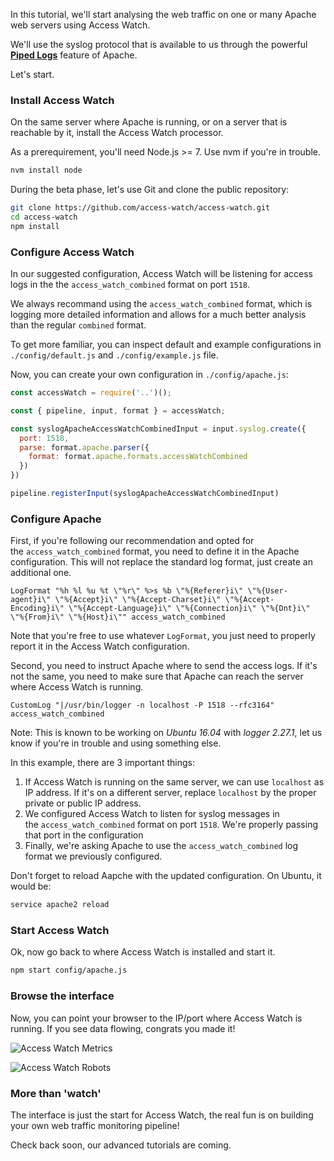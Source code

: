 In this tutorial, we'll start analysing the web traffic on one or many Apache web servers using Access Watch.

We'll use the syslog protocol that is available to us through the powerful **[Piped Logs](https://httpd.apache.org/docs/2.4/logs.html#piped)** feature of Apache.

Let's start.

### Install Access Watch

On the same server where Apache is running, or on a server that is reachable by it, install the Access Watch processor.

As a prerequirement, you'll need Node.js &gt;= 7. Use nvm if you're in trouble.

```bash
nvm install node
```

During the beta phase, let's use Git and clone the public repository:

```bash
git clone https://github.com/access-watch/access-watch.git
cd access-watch
npm install
```

### Configure Access Watch

In our suggested configuration, Access Watch will be listening for access logs in the the `access_watch_combined` format on port `1518`.

We always recommand using the `access_watch_combined` format, which is logging more detailed information and allows for a much better analysis than the regular `combined` format.

To get more familiar, you can inspect default and example configurations in `./config/default.js` and `./config/example.js` file.

Now, you can create your own configuration in `./config/apache.js`:

```javascript
const accessWatch = require('..')();

const { pipeline, input, format } = accessWatch;

const syslogApacheAccessWatchCombinedInput = input.syslog.create({
  port: 1518,
  parse: format.apache.parser({
    format: format.apache.formats.accessWatchCombined
  })
})

pipeline.registerInput(syslogApacheAccessWatchCombinedInput)
```

### Configure Apache

First, if you're following our recommendation and opted for the `access_watch_combined` format, you need to define it in the Apache configuration. This will not replace the standard log format, just create an additional one.

```
LogFormat "%h %l %u %t \"%r\" %>s %b \"%{Referer}i\" \"%{User-agent}i\" \"%{Accept}i\" \"%{Accept-Charset}i\" \"%{Accept-Encoding}i\" \"%{Accept-Language}i\" \"%{Connection}i\" \"%{Dnt}i\" \"%{From}i\" \"%{Host}i\"" access_watch_combined
```

Note that you're free to use whatever `LogFormat`, you just need to properly report it in the Access Watch configuration.

Second, you need to instruct Apache where to send the access logs. If it's not the same, you need to make sure that Apache can reach the server where Access Watch is running.

```
CustomLog "|/usr/bin/logger -n localhost -P 1518 --rfc3164" access_watch_combined
```

Note: This is known to be working on *Ubuntu 16.04* with *logger 2.27.1*, let us know if you're in trouble and using something else.

In this example, there are 3 important things:

1. If Access Watch is running on the same server, we can use `localhost` as IP address.
If it's on a different server, replace `localhost` by the proper private or public IP address.
2. We configured Access Watch to listen for syslog messages in the `access_watch_combined` format on port `1518`.
We're properly passing that port in the configuration
3. Finally, we're asking Apache to use the `access_watch_combined` log format we previously configured.

Don't forget to reload Aapche with the updated configuration. On Ubuntu, it would be:

```bash
service apache2 reload
```

### Start Access Watch

Ok, now go back to where Access Watch is installed and start it.

```bash
npm start config/apache.js
```

### Browse the interface

Now, you can point your browser to the IP/port where Access Watch is running. If you see data flowing, congrats you made it!

![Access Watch Metrics](https://access.watch/assets/2/img/dashboard-metrics.png)

![Access Watch Robots](https://access.watch/assets/2/img/dashboard-robots.png)

### More than 'watch'

The interface is just the start for Access Watch, the real fun is on building your own web traffic monitoring pipeline!

Check back soon, our advanced tutorials are coming.
